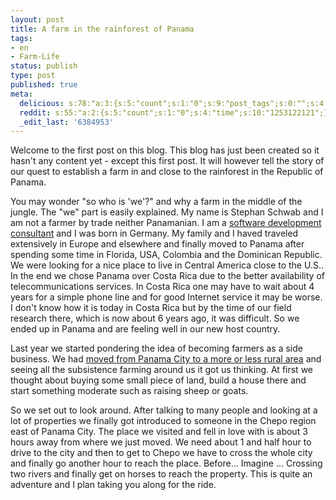 ```yaml
---
layout: post
title: A farm in the rainforest of Panama
tags:
- en
- Farm-Life
status: publish
type: post
published: true
meta:
  delicious: s:78:"a:3:{s:5:"count";s:1:"0";s:9:"post_tags";s:0:"";s:4:"time";s:10:"1253122121";}";
  reddit: s:55:"a:2:{s:5:"count";s:1:"0";s:4:"time";s:10:"1253122121";}";
  _edit_last: '6384953'
---
```

<p>Welcome to the first post on this blog. This blog has just been created so it hasn't any content yet - except this first post. It will however tell the story of our quest to establish a farm in and close to the rainforest in the Republic of Panama.</p>

<p>You may wonder "so who is 'we'?" and why a farm in the middle of the jungle. The "we" part is easily explained. My name is Stephan Schwab and I am not a farmer by trade neither Panamanian. I am a <a href="http://www.stephan-schwab.com">software development consultant</a> and I was born in Germany. My family and I haved traveled extensively in Europe and elsewhere and finally moved to Panama after spending some time in Florida, USA, Colombia and the Dominican Republic. We were looking for a nice place to live in Central America close to the U.S.. In the end we chose Panama over Costa Rica due to the better availability of telecommunications services. In Costa Rica one may have to wait about 4 years for a simple phone line and for good Internet service it may be worse. I don't know how it is today in Costa Rica but by the time of our field research there, which is now about 6 years ago, it was difficult. So we ended up in Panama and are feeling well in our new host country.</p>

<p>Last year we started pondering the idea of becoming farmers as a side business. We had <a href="http://www.stephan-schwab.com/2008/12/27/1230437497357.html">moved from Panama City to a more or less rural area</a> and seeing all the subsistence farming around us it got us thinking. At first we thought about buying some small piece of land, build a house there and start something moderate such as raising sheep or goats.</p>

<p>So we set out to look around. After talking to many people and looking at a lot of properties we finally got introduced to someone in the Chepo region east of Panama City. The place we visited and fell in love with is about 3 hours away from where we just moved. We need about 1 and half hour to drive to the city and then to get to Chepo we have to cross the whole city and finally go another hour to reach the place. Before... Imagine ... Crossing two rivers and finally get on horses to reach the property. This is quite an adventure and I plan taking you along for the ride.</p>
